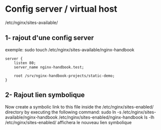 # Config server / virtual host

/etc/nginx/sites-available/
## 1- rajout d'une config server

exemple:
sudo touch /etc/nginx/sites-available/nginx-handbook

```
server {
    listen 80;
    server_name nginx-handbook.test;

    root /srv/nginx-handbook-projects/static-demo;
}
```

## 2- Rajout lien symbolique 
Now create a symbolic link to this file inside the /etc/nginx/sites-enabled/ directory by executing the following command:
sudo ln -s /etc/nginx/sites-available/nginx-handbook /etc/nginx/sites-enabled/nginx-handbook
ls -lh /etc/nginx/sites-enabled/ affichera le nouveau lien symbolique

